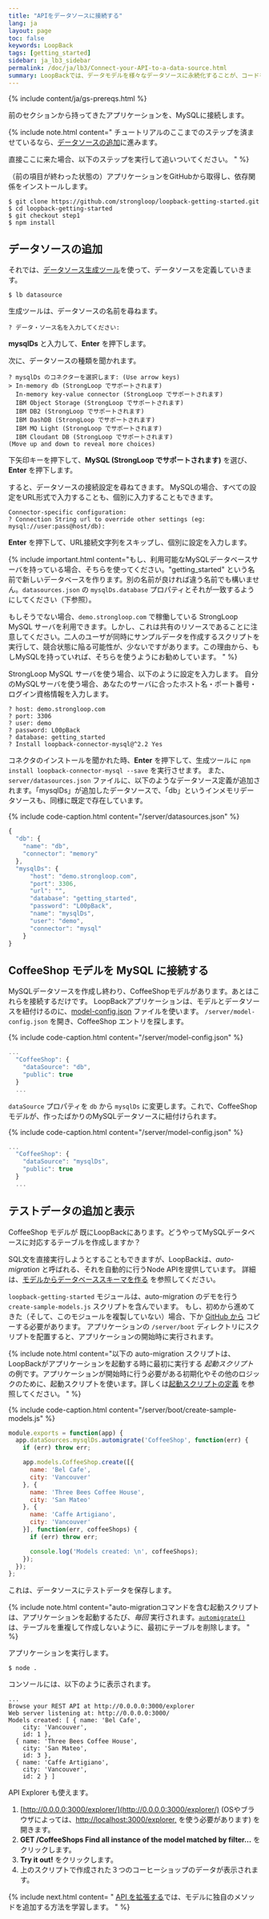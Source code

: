 ```yaml
---
title: "APIをデータソースに接続する"
lang: ja
layout: page
toc: false
keywords: LoopBack
tags: [getting_started]
sidebar: ja_lb3_sidebar
permalink: /doc/ja/lb3/Connect-your-API-to-a-data-source.html
summary: LoopBackでは、データモデルを様々なデータソースに永続化することが、コードを書くことなしに簡単に行なえます。
---
```


{% include content/ja/gs-prereqs.html %}

前のセクションから持ってきたアプリケーションを、MySQLに接続します。

{% include note.html content="
チュートリアルのここまでのステップを済ませているなら、[データソースの追加](#add-a-data-source)に進みます。

直接ここに来た場合、以下のステップを実行して追いついてください。
" %}

（前の項目が終わった状態の）アプリケーションをGitHubから取得し、依存関係をインストールします。

```
$ git clone https://github.com/strongloop/loopback-getting-started.git
$ cd loopback-getting-started
$ git checkout step1
$ npm install
```

## データソースの追加

それでは、[データソース生成ツール](Data-source-generator)を使って、データソースを定義していきます。

```
$ lb datasource
```

生成ツールは、データソースの名前を尋ねます。

```
? データ・ソース名を入力してください:
```

**mysqlDs** と入力して、**Enter** を押下します。

次に、データソースの種類を聞かれます。

```
? mysqlDs のコネクターを選択します: (Use arrow keys)
> In-memory db (StrongLoop でサポートされます)
  In-memory key-value connector (StrongLoop でサポートされます)
  IBM Object Storage (StrongLoop でサポートされます)
  IBM DB2 (StrongLoop でサポートされます)
  IBM DashDB (StrongLoop でサポートされます)
  IBM MQ Light (StrongLoop でサポートされます)
  IBM Cloudant DB (StrongLoop でサポートされます)
(Move up and down to reveal more choices)
```

下矢印キーを押下して、**MySQL (StrongLoop でサポートされます)** を選び、**Enter** を押下します。

すると、データソースの接続設定を尋ねてきます。
MySQLの場合、すべての設定をURL形式で入力することも、個別に入力することもできます。

```
Connector-specific configuration:
? Connection String url to override other settings (eg: mysql://user:pass@host/db):
```
**Enter** を押下して、URL接続文字列をスキップし、個別に設定を入力します。

{% include important.html content="もし、利用可能なMySQLデータベースサーバを持っている場合、そちらを使ってください。\"getting_started\" という名前で新しいデータベースを作ります。別の名前が良ければ違う名前でも構いません。`datasources.json` の `mysqlDs.database` プロパティとそれが一致するようにしてください（下参照）。

もしそうでない場合、`demo.strongloop.com` で稼働している StrongLoop MySQL サーバを利用できます。しかし、これは共有のリソースであることに注意してください。二人のユーザが同時にサンプルデータを作成するスクリプトを実行して、競合状態に陥る可能性が、少ないですがあります。この理由から、もしMySQLを持っていれば、そちらを使うようにお勧めしています。
" %}

StrongLoop MySQL サーバを使う場合、以下のように設定を入力します。
自分のMySQLサーバを使う場合、あなたのサーバに合ったホスト名・ポート番号・ログイン資格情報を入力します。

```
? host: demo.strongloop.com
? port: 3306
? user: demo
? password: L00pBack
? database: getting_started
? Install loopback-connector-mysql@^2.2 Yes
```

コネクタのインストールを聞かれた時、**Enter** を押下して、生成ツールに `npm install loopback-connector-mysql --save` を実行させます。
また、`server/datasources.json` ファイルに、以下のようなデータソース定義が追加されます。「mysqlDs」が追加したデータソースで、「db」というインメモリデータソースも、同様に既定で存在しています。

{% include code-caption.html content="/server/datasources.json" %}
```javascript
{
  "db": {
    "name": "db",
    "connector": "memory"
  },
  "mysqlDs": {
      "host": "demo.strongloop.com",
      "port": 3306,
      "url": "",
      "database": "getting_started",
      "password": "L00pBack",
      "name": "mysqlDs",
      "user": "demo",
      "connector": "mysql"
    }
}
```

## CoffeeShop モデルを MySQL に接続する

MySQLデータソースを作成し終わり、CoffeeShopモデルがあります。あとはこれらを接続するだけです。
LoopBackアプリケーションは、モデルとデータソースを紐付けるのに、[model-config.json](model-config.json) ファイルを使います。
`/server/model-config.json` を開き、CoffeeShop エントリを探します。

{% include code-caption.html content="/server/model-config.json" %}
```javascript
...
  "CoffeeShop": {
    "dataSource": "db",
    "public": true
  }
  ...
```

`dataSource` プロパティを `db` から `mysqlDs` に変更します。これで、CoffeeShopモデルが、作ったばかりのMySQLデータソースに紐付けられます。

{% include code-caption.html content="/server/model-config.json" %}
```javascript
...
  "CoffeeShop": {
    "dataSource": "mysqlDs",
    "public": true
  }
  ...
```

## テストデータの追加と表示

CoffeeShop モデルが 既にLoopBackにあります。どうやってMySQLデータベースに対応するテーブルを作成しますか？

SQL文を直接実行しようとすることもできますが、LoopBackは、_auto-migration_ と呼ばれる、それを自動的に行うNode APIを提供しています。
詳細は、[モデルからデータベーススキーマを作る](Creating-a-database-schema-from-models) を参照してください。

`loopback-getting-started` モジュールは、auto-migration のデモを行う `create-sample-models.js` スクリプトを含んでいます。
もし、初めから進めてきた（そして、このモジュールを複製していない）場合、下か [GitHub から](https://github.com/strongloop/loopback-getting-started/blob/master/server/boot/create-sample-models.js) コピーする必要があります。
アプリケーションの `/server/boot` ディレクトリにスクリプトを配置すると、アプリケーションの開始時に実行されます。

{% include note.html content="以下の auto-migration スクリプトは、LoopBackがアプリケーションを起動する時に最初に実行する _起動スクリプト_ の例です。アプリケーションが開始時に行う必要がある初期化やその他のロジックのために、起動スクリプトを使います。詳しくは[起動スクリプトの定義](Defining-boot-scripts) を参照してください。
" %}

{% include code-caption.html content="/server/boot/create-sample-models.js" %}
```javascript
module.exports = function(app) {
  app.dataSources.mysqlDs.automigrate('CoffeeShop', function(err) {
    if (err) throw err;

    app.models.CoffeeShop.create([{
      name: 'Bel Cafe',
      city: 'Vancouver'
    }, {
      name: 'Three Bees Coffee House',
      city: 'San Mateo'
    }, {
      name: 'Caffe Artigiano',
      city: 'Vancouver'
    }], function(err, coffeeShops) {
      if (err) throw err;

      console.log('Models created: \n', coffeeShops);
    });
  });
};
```

これは、データソースにテストデータを保存します。

{% include note.html content="auto-migrationコマンドを含む起動スクリプトは、アプリケーションを起動するたび、_毎回_ 実行されます。[`automigrate()`](http://apidocs.loopback.io/loopback-datasource-juggler/#datasource-prototype-automigrate) は、テーブルを重複して作成しないように、最初にテーブルを削除します。
" %}

アプリケーションを実行します。

```
$ node .
```

コンソールには、以下のように表示されます。

```
...
Browse your REST API at http://0.0.0.0:3000/explorer
Web server listening at: http://0.0.0.0:3000/
Models created: [ { name: 'Bel Cafe',
    city: 'Vancouver',
    id: 1 },
  { name: 'Three Bees Coffee House',
    city: 'San Mateo',
    id: 3 },
  { name: 'Caffe Artigiano',
    city: 'Vancouver',
    id: 2 } ]
```

API Explorer も使えます。

1.  [http://0.0.0.0:3000/explorer/](http://0.0.0.0:3000/explorer/) (OSやブラウザによっては、[http://localhost:3000/explorer,](http://localhost:3000/explorer) を使う必要があります) を開きます。
2.  **GET  /CoffeeShops  Find all instance of the model matched by filter...** をクリックします。
3.  **Try it out!** をクリックします。
4.  上のスクリプトで作成された３つのコーヒーショップのデータが表示されます。

{% include next.html content= "
[API を拡張する](Extend-your-API.html)では、モデルに独自のメソッドを追加する方法を学習します。
" %}
